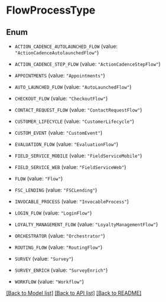 # FlowProcessType

## Enum


* `ACTION_CADENCE_AUTOLAUNCHED_FLOW` (value: `"ActionCadenceAutolaunchedFlow"`)

* `ACTION_CADENCE_STEP_FLOW` (value: `"ActionCadenceStepFlow"`)

* `APPOINTMENTS` (value: `"Appointments"`)

* `AUTO_LAUNCHED_FLOW` (value: `"AutoLaunchedFlow"`)

* `CHECKOUT_FLOW` (value: `"CheckoutFlow"`)

* `CONTACT_REQUEST_FLOW` (value: `"ContactRequestFlow"`)

* `CUSTOMER_LIFECYCLE` (value: `"CustomerLifecycle"`)

* `CUSTOM_EVENT` (value: `"CustomEvent"`)

* `EVALUATION_FLOW` (value: `"EvaluationFlow"`)

* `FIELD_SERVICE_MOBILE` (value: `"FieldServiceMobile"`)

* `FIELD_SERVICE_WEB` (value: `"FieldServiceWeb"`)

* `FLOW` (value: `"Flow"`)

* `FSC_LENDING` (value: `"FSCLending"`)

* `INVOCABLE_PROCESS` (value: `"InvocableProcess"`)

* `LOGIN_FLOW` (value: `"LoginFlow"`)

* `LOYALTY_MANAGEMENT_FLOW` (value: `"LoyaltyManagementFlow"`)

* `ORCHESTRATOR` (value: `"Orchestrator"`)

* `ROUTING_FLOW` (value: `"RoutingFlow"`)

* `SURVEY` (value: `"Survey"`)

* `SURVEY_ENRICH` (value: `"SurveyEnrich"`)

* `WORKFLOW` (value: `"Workflow"`)


[[Back to Model list]](../README.md#documentation-for-models) [[Back to API list]](../README.md#documentation-for-api-endpoints) [[Back to README]](../README.md)


